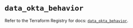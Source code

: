 # `data_okta_behavior`

Refer to the Terraform Registry for docs: [`data_okta_behavior`](https://registry.terraform.io/providers/okta/okta/4.7.0/docs/data-sources/behavior).
